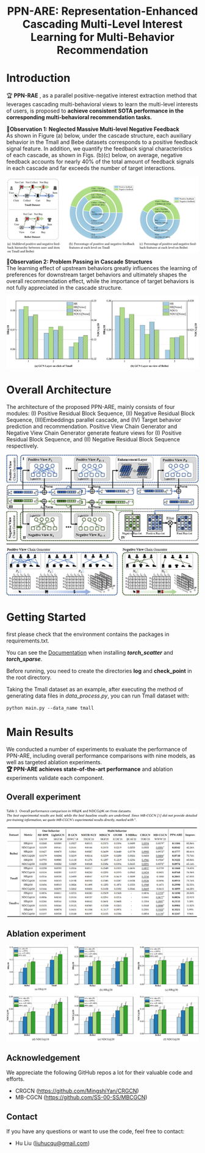 <div align="center">
  <h1><b> PPN-ARE: Representation-Enhanced Cascading Multi-Level Interest Learning   
    for Multi-Behavior Recommendation </b></h1>
</div>


#  Introduction  

🏆 **PPN-RAE** , as a parallel positive-negative interest extraction method that leverages cascading multi-behavioral views to learn the multi-level interests of users, is proposed to **achieve consistent SOTA performance in the corresponding multi-behavioral recommendation tasks.**  


🌟**Observation 1: Neglected Massive Multi-level Negative Feedback**   
As shown in Figure (a) below, under the cascade structure, each auxiliary behavior in the Tmall and Bebe datasets corresponds to a positive feedback signal feature. In addition, we quantify the feedback signal characteristics of each cascade, as shown in Figs. (b)(c) below, on average, negative feedback accounts for nearly 40% of the total amount of feedback signals in each cascade and far exceeds the number of target interactions.


<p align="center">
<img src="img/moti1.jpg"  alt="" align=center />
</p>


🌟**Observation 2: Problem Passing in Cascade Structures**   
The learning effect of upstream behaviors greatly influences the learning of preferences for downstream target behaviors and ultimately shapes the overall recommendation effect, while the importance of target behaviors is not fully appreciated in the cascade structure.
<p align="center">
<img src="img/moti2.jpg"  alt="" align=center />
</p>


#  Overall Architecture

The architecture of the proposed PPN-ARE, mainly consists of four modules: (I) Positive Residual Block Sequence, (II) Negative Residual Block Sequence, (III)Embeddings parallel cascade, and (IV) Target behavior prediction and recommendation. Positive View Chain Generator and Negative View Chain Generator generate feature views for (I) Positive Residual Block Sequence, and (II) Negative Residual Block Sequence respectively.

<p align="center">
<img src="img/modelall.jpg"  alt="" align=center />
</p>  

#  Getting Started  

first please check that the environment contains the packages in requirements.txt.

You can see the [Documentation](https://github.com/rusty1s/pytorch_scatter) when installing _**torch_scatter**_ and _**torch_sparse**_.   

Before running, you need to create the directories **log** and **check_point** in the root directory.

Taking the Tmall dataset as an example, after executing the method of generating data files in *data_process.py*, you can run Tmall dataset with:

`python main.py --data_name tmall`  

#  Main Results
We conducted a number of experiments to evaluate the performance of PPN-ARE, including overall performance comparisons with nine models, as well as targeted ablation experiments.  
**🏆 PPN-ARE achieves state-of-the-art performance**   and ablation experiments validate each component.  
##  Overall experiment
<p align="center">
<img src="img/result.jpg"  alt="" align=center />
</p>  

##  Ablation experiment  
<p align="center">
<img src="img/abl.jpg"  alt="" align=center />
</p>  



##  Acknowledgement 

We appreciate the following GitHub repos a lot for their valuable code and efforts.  
- CRGCN (https://github.com/MingshiYan/CRGCN)  
- MB-CGCN (https://github.com/SS-00-SS/MBCGCN)  

##  Contact  

If you have any questions or want to use the code, feel free to contact:
* Hu Liu (liuhucqu@gmail.com)
